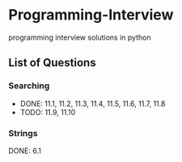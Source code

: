# Programming-Interview
programming interview solutions in python


## List of Questions

### Searching
- DONE: 11.1, 11.2, 11.3, 11.4, 11.5, 11.6, 11.7, 11.8
- TODO: 11.9, 11.10

### Strings
DONE: 6.1
